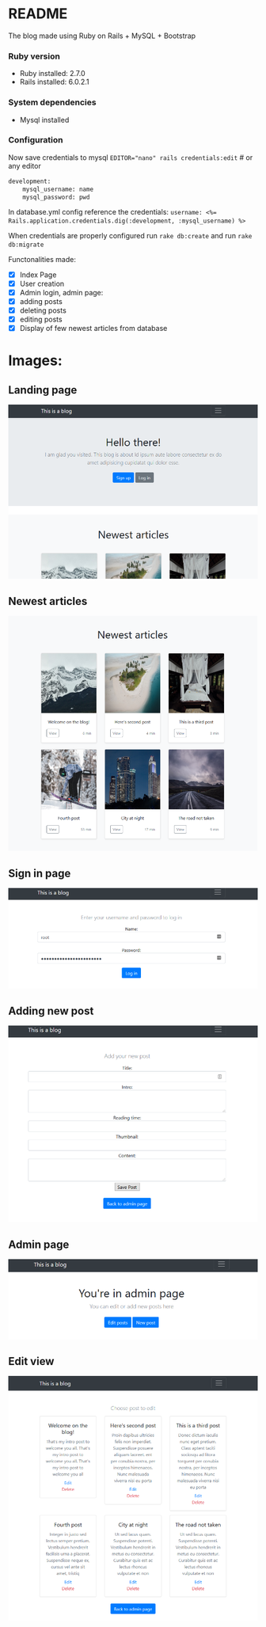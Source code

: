 # README

The blog made using Ruby on Rails + MySQL + Bootstrap

### Ruby version
* Ruby installed: 2.7.0
* Rails installed: 6.0.2.1

### System dependencies
* Mysql installed
### Configuration

Now save credentials to mysql
`EDITOR="nano" rails credentials:edit` # or any editor
```
development:
    mysql_username: name
    mysql_password: pwd
```

In database.yml config reference the credentials:
`username: <%= Rails.application.credentials.dig(:development, :mysql_username) %>`

When credentials are properly configured run `rake db:create`
and run `rake db:migrate`

Functonalities made:
- [x] Index Page
- [x] User creation
- [x] Admin login, admin page:
- [x] adding posts
- [x] deleting posts
- [x] editing posts
- [x] Display of few newest articles from database

# Images:
## Landing page
![1](readme_img/landing.png)
## Newest articles
![2](readme_img/newest.png)
## Sign in page
![3](readme_img/login.png)
## Adding new post
![4](readme_img/new.png)
## Admin page
![5](readme_img/adminpage.png)
## Edit view
![6](readme_img/editview.png)